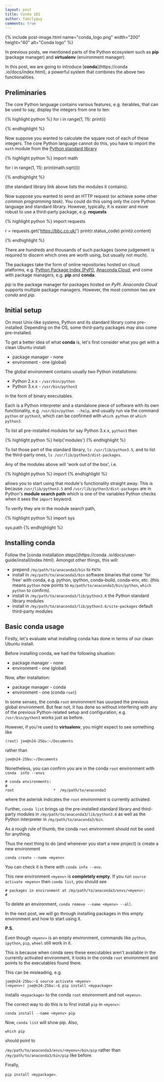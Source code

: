 ```yaml
---
layout: post
title: Conda 101
author: familyguy
comments: true
---
```


{% include post-image.html name="conda_logo.png" width="200" height="40" 
alt="Conda logo" %}


In previous posts, we mentioned parts of the Python ecosystem such as 
**pip** (package manager) and **virtualenv** (environment manager).

In this post, we are going to introduce [**conda**](https://conda
.io/docs/index.html), a powerful system that 
combines the above two functionalities.

## Preliminaries

The core Python language contains various features, e.g. iterables, that can be 
used to say, display the integers from one to ten:

{% highlight python %}
for i in range(1, 11):
    print(i)

{% endhighlight %}
    
Now suppose you wanted to calculate the square root of each of these integers. 
The core Python language cannot do this, you have to import the `math` module 
from the [Python standard library](https://docs.python.org/3/library/index.html)

{% highlight python %}
import math


for i in range(1, 11):
    print(math.sqrt(i))

{% endhighlight %}


(the standard library link above lists the modules it contains).

Now suppose you wanted to send an HTTP request (or achieve some other *common 
programming task*). You could do this using only the core Python language and 
standard library. However, typically, it is easier and more robust to use a 
 third-party package, e.g. **requests**
 
{% highlight python %}
import requests


r = requests.get('https://bbc.co.uk/')
print(r.status_code)
print(r.content)

{% endhighlight %} 
  
There are hundreds and thousands of such packages (some judgement is 
required to discern which ones are worth using, but usually not much).

The packages take the form of online repositories hosted on cloud 
platforms, e.g. [Python Package Index (PyPI),](https://pypi.python.org/pypi)
 [Anaconda Cloud,](https://anaconda.org/) and come with package 
managers, e.g. **pip** and **conda**.

*pip* is the package manager for packages hosted on *PyPI*. *Anaconda Cloud*
 supports multiple package managers. However, the most common two are *conda* 
 and *pip*. 

## Initial setup

On most Unix-like systems, Python and its standard library come pre-installed. 
Depending on the OS, some third-party packages may also come pre-installed.

To get a better idea of what **conda** is, let's first consider what you get 
with 
a clean Ubuntu install:

- package manager - none
- environment - one (global) 

The global environment contains usually two Python installations:

- Python 2.x.x - `/usr/bin/python` 
- Python 3.x.x - `/usr/bin/python3` 

in the form of binary executables.

Each is a Python interpreter and a standalone piece of software with its own
 functionality, e.g. `/usr/bin/python --help`, and usually run via the command 
 `python` or `python3`, which can be confirmed with `which python` or `which 
 python3`.

To list all pre-installed modules for say Python 3.x.x, `python3` then

{% highlight python %}
help('modules')
{% endhighlight %}

To list those part of the standard library, `ls /usr/lib/python3.5`,
 and to list the third-party ones, `ls /usr/lib/python3/dist-packages`.
 
 Any of the modules above will 'work out of the box', i.e.
 
{% highlight python %}
import <module>
{% endhighlight %}

allows you to start using that module's functionality straight away. This is 
because 
`/usr/lib/python3.5` and `/usr/lib/python3/dist-packages` are in Python's 
**module search path** which is one of the variables Python checks when 
it sees the `import` keyword.

To verify they are in the module search path,

{% highlight python %}
import sys


sys.path
{% endhighlight %}

## Installing conda

Follow the [conda installation steps](https://conda
.io/docs/user-guide/install/index.html). Amongst other things, this will:

- prepend `/my/path/to/anaconda3/bin` to `PATH`
- install in `/my/path/to/anaconda3/bin` software binaries that come 'for 
free' with conda, e.g. python, ipython, conda-build, conda-env, etc. (this 
means `python` now points to `my/path/to/anaconda3/bin/python`, `which 
python` to confirm).
- install in `/my/path/to/anaconda3/lib/python3.6` the Python standard 
library modules
- install in `/my/path/to/anaconda3/lib/python3.6/site-packages` 
default third-party modules
 
## Basic conda usage
 
 Firstly, let's evaluate what installing conda has done in terms of our 
 clean Ubuntu install. 
 
 Before installing conda, we had the following situation:
 
- package manager - none
- environment - one (global)

Now, after installation:

- package manager - conda
- environment - one (conda `root`)

In some senses, the conda `root` environment has usurped the previous 
global
 environment. But fear not, it has done so without interfering with any of 
 the previous Python-related setup and configuration, e.g. 
 `/usr/bin/python3` works just as before.

However, if you're used to **virtualenv**, you might expect to see something
like 

`(root) joe@n24-25bu:~/Documents`

rather than

`joe@n24-25bu:~/Documents`

Nonetheless, you can confirm you are in the conda `root` environment with `conda 
info --envs`

```
# conda environments:
#
root                  *  /my/path/to/anaconda3
```

where the asterisk indicates the `root` environment is currently activated.

Further, `conda list` brings up the pre-installed standard library and 
third-party modules in `/my/path/to/anaconda3/lib/python3.6` as well as the 
Python interpreter in `/my/path/to/anaconda3/bin`.

As a rough rule of thumb, the conda `root` environment should not be used for 
anything.

Thus the next thing to do (and whenever you start a new project) is create 
a new environment

`conda create --name <myenv>`

You can check it is there with `conda info --env`.

This new environment `<myenv>` is **completely empty**. If you run `source 
activate <myenv>` then `conda list`, you should see

```
# packages in environment at /my/path/to/anaconda3/envs/<myenv>:
#
```

To delete an environment, `conda remove --name <myenv> --all`.

In the next post, we will go through installing packages in this empty 
environment and how to start using it.

**P.S.**

Even though `<myenv>` is an empty environment, commands like `python`, 
`ipython`, `pip`, `wheel` still work in it.

This is because when conda 
sees these executables aren't available in the currently activated 
environment, it looks in the conda `root` environment and points to the
executables found there.

This can be misleading, e.g. 

```
joe@n24-25bu:~$ source activate <myenv>
(<myenv>) joe@n24-25bu:~$ pip install <mypackage>
```

installs `<mypackage>` to the conda `root` environment and not `<myenv>`.

The correct way to do this is to first install `pip` in `<myenv>`:

`conda install --name <myenv> pip`

Now, `conda list` will show pip. Also,

`which pip`

should point to

`/my/path/to/anaconda3/envs/<myenv>/bin/pip` rather than 
`/my/path/to/anaconda3/bin/pip` like before.

Finally,

`pip install <mypackage>`.
